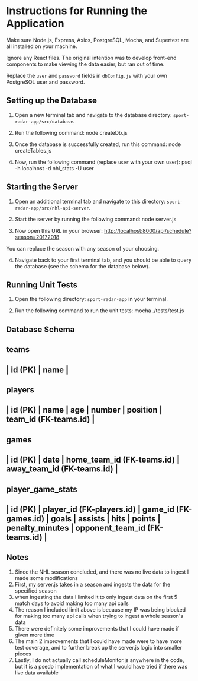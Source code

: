 # Instructions for Running the Application

Make sure Node.js, Express, Axios, PostgreSQL, Mocha, and Supertest are all installed on your machine.

Ignore any React files. The original intention was to develop front-end components to make viewing the data easier, but ran out of time.

Replace the `user` and `password` fields in `dbConfig.js` with your own PostgreSQL user and password.

## Setting up the Database

1. Open a new terminal tab and navigate to the database directory: `sport-radar-app/src/database`.

2. Run the following command:
node createDb.js


3. Once the database is successfully created, run this command:
node createTables.js


4. Now, run the following command (replace `user` with your own user):
psql -h localhost -d nhl_stats -U user


## Starting the Server

1. Open an additional terminal tab and navigate to this directory: `sport-radar-app/src/nhl-api-server`.

2. Start the server by running the following command:
node server.js


3. Now open this URL in your browser: [http://localhost:8000/api/schedule?season=20172018](http://localhost:8000/api/schedule?season=20172018)

You can replace the season with any season of your choosing.

4. Navigate back to your first terminal tab, and you should be able to query the database (see the schema for the database below).

## Running Unit Tests

1. Open the following directory: `sport-radar-app` in your terminal.

2. Run the following command to run the unit tests:
mocha ./tests/test.js

## Database Schema
teams
----------
| id (PK) |   name   |
-----------------------

players
-----------------------------------------
| id (PK) |   name   | age | number | position | team_id (FK-teams.id) |
-------------------------------------------------------------------------

games
---------------------------------------------------
| id (PK) |     date     | home_team_id (FK-teams.id) | away_team_id (FK-teams.id) |
--------------------------------------------------------------------------

player_game_stats
-----------------------------------------------------------------------------------
| id (PK) | player_id (FK-players.id) | game_id (FK-games.id) | goals | assists | hits | points | penalty_minutes | opponent_team_id (FK-teams.id) |
------------------------------------------------------------------------------------------------------------------------------------------------------------

## Notes

1. Since the NHL season concluded, and there was no live data to ingest I made some modifications
2. First, my server.js takes in a season and ingests the data for the specified season
3. when ingesting the data I limited it to only ingest data on the first 5 match days to avoid making too many api calls 
4. The reason I included limit above is because my IP was being blocked for making too many api calls when trying to ingest a whole season's data
5. There were definitely some improvements that I could have made if given more time
6. The main 2 improvements that I could have made were to have more test coverage, and to further break up the server.js logic into smaller pieces
7. Lastly, I do not actually call scheduleMonitor.js anywhere in the code, but it is a psedo implementation of what I would have tried if there was live data available 

